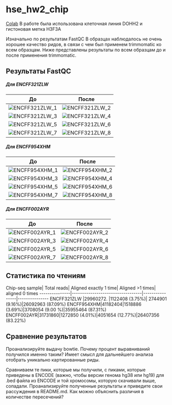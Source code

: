 # hse_hw2_chip
[Colab](https://colab.research.google.com/drive/1cT7HwhwYVLE4CRWp5uif2d7cwLc83sz1?usp=sharing)
В работе была использована клеточная линия DOHH2 и гистоновая метка H3F3A

Изначально по результатам FastQC В образцах наблюдалось не очень хорошее качество ридов, в связи с чем был применем trimmomatic ко всем образцам. Ниже представлены результаты по всем образцам до и после применения trimmomatic. 

## Результаты FastQC

##### Для ENCFF321ZLW
До                                        | После
----------------------------------------- | ----------------------------------------
![ENCFF321ZLW_1](ENCFF321ZLW_fastqc_1.png)|![ENCFF321ZLW_2](ENCFF321ZLW_fastqc_1.png)
![ENCFF321ZLW_3](ENCFF321ZLW_fastqc_3.png)|![ENCFF321ZLW_4](ENCFF321ZLW_fastqc_4.png)
![ENCFF321ZLW_5](ENCFF321ZLW_fastqc_5.png)|![ENCFF321ZLW_6](ENCFF321ZLW_fastqc_6.png)
![ENCFF321ZLW_7](ENCFF321ZLW_fastqc_7.png)|![ENCFF321ZLW_8](ENCFF321ZLW_fastqc_8.png)

##### Для ENCFF954XHM
До                                        | После
----------------------------------------- | ----------------------------------------
![ENCFF954XHM_1](ENCFF954XHM_fastqc_1.png)|![ENCFF954XHM_2](ENCFF954XHM_fastqc_2.png)
![ENCFF954XHM_3](ENCFF954XHM_fastqc_3.png)|![ENCFF954XHM_4](ENCFF954XHM_fastqc_4.png)
![ENCFF954XHM_5](ENCFF954XHM_fastqc_5.png)|![ENCFF954XHM_6](ENCFF954XHM_fastqc_6.png)
![ENCFF954XHM_7](ENCFF954XHM_fastqc_7.png)|![ENCFF954XHM_8](ENCFF954XHM_fastqc_8.png)

##### Для ENCFF002AYR
До                                        | После
----------------------------------------- | ----------------------------------------
![ENCFF002AYR_1](ENCFF002AYR_fastqc_1.png)|![ENCFF002AYR_2](ENCFF002AYR_fastqc_2.png)
![ENCFF002AYR_3](ENCFF002AYR_fastqc_3.png)|![ENCFF002AYR_4](ENCFF002AYR_fastqc_4.png)
![ENCFF002AYR_5](ENCFF002AYR_fastqc_5.png)|![ENCFF002AYR_6](ENCFF002AYR_fastqc_6.png)
![ENCFF002AYR_7](ENCFF002AYR_fastqc_7.png)|![ENCFF002AYR_8](ENCFF002AYR_fastqc_8.png)

## Статистика по чтениям

Chip-seq sample| Total reads| Aligned exactly 1 time| Aligned >1 times| aligned 0 times
---------------|----------------------------------|----------------|---------------
ENCFF321ZLW    |29960272.    |1122408 (3.75%)| 2744901 (9.16%)|26092963 (87.09%)
ENCFF954XHM|41182404|1518886 (3.69%)|3708054 (9.00 %)|35955464 (87.31%)
ENCFF002AYR|31731860|1272850 (4.01%)|4051654 (12.77%)|26407356 (83.22%)

## Сравнение результатов

Проанализируйте выдачу bowtie. Почему процент выравниваний получился именно таким?
Имеет смысл для дальнейшего анализа отобрать уникально картированные риды.

Сравниваем те пики, которые мы получили, с пиками, которые приведены в ENCODE (важно, чтобы версии генома hg38 или hg19) для .bed файла из ENCODE и той хромосомы, которую скачивали выше, сопадали.
Проанализируйте полученные результаты и приведите свои рассуждения в README.md. Как можно объяснить различия в количестве пересечений?

